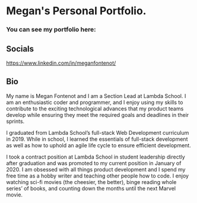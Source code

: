 # Megan's Personal Portfolio.
### You can see my portfolio here: 

## Socials
https://www.linkedin.com/in/meganfontenot/

## Bio
My name is Megan Fontenot and I am a Section Lead at Lambda School. I am an enthusiastic coder and programmer, and I enjoy using my skills to contribute to the exciting technological advances that my product teams develop while ensuring they meet the required goals and deadlines in their sprints. 

I graduated from Lambda School’s full-stack Web Development curriculum in 2019. While in school, I learned the essentials of full-stack development as well as how to uphold an agile life cycle to ensure efficient development. 

I took a contract position at Lambda School in student leadership directly after graduation and was promoted to my current position in January of 2020. I am obsessed with all things product development and I spend my free time as a hobby writer and teaching other people how to code. I enjoy watching sci-fi movies (the cheesier, the better), binge reading whole series’ of books, and counting down the months until the next Marvel movie. 

